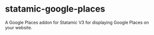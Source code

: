 # statamic-google-places
A Google Places addon for Statamic V3 for displaying Google Places on your website.
